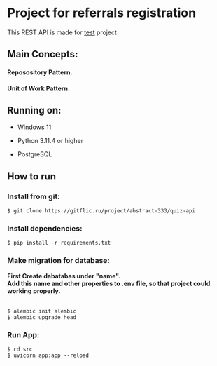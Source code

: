 # Project for referrals registration

This REST API is made for [test](https://docs.google.com/document/d/1YaiDiza5U3i0ZxmYuZt7ZCRgGycLgDnq/edit) project
<br/>

## Main Concepts:

#### Reposository Pattern.

#### Unit of Work Pattern.

## Running on:

* Windows 11

* Python 3.11.4 or higher

* PostgreSQL

## How to run

### Install from git:

```shell
$ git clone https://gitflic.ru/project/abstract-333/quiz-api
```

### Install dependencies:

```shell
$ pip install -r requirements.txt
```

### Make migration for database:

<strong>
First Create dabatabas under "name".
<br>
Add this name and other properties to .env file, so that project could working properly.
</strong>
<br>
<br>

```shell
$ alembic init alembic
$ alembic upgrade head
```

### Run App:

```shell
$ cd src
$ uvicorn app:app --reload
```
